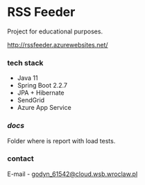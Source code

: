 # RSS Feeder

Project for educational purposes.

http://rssfeeder.azurewebsites.net/

### tech stack
* Java 11
* Spring Boot 2.2.7
* JPA + Hibernate
* SendGrid
* Azure App Service

### _docs_
Folder where is report with load tests.

### contact

E-mail - [godyn_61542@cloud.wsb.wroclaw.pl]((mailto:godyn_61542@cloud.wsb.wroclaw.pl))
